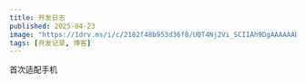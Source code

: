 ```yaml
---
title: 开发日志
published: 2025-04-23
image: "https://1drv.ms/i/c/2182f48b953d36f8/UQT4Nj2Vi_SCIIAh9DgAAAAAADJAKstJhrMDcCM?width=1202&height=676"
tags: [开发记录, 博客]
---
```


首次适配手机
